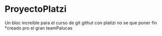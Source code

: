 # ProyectoPlatzi
Un bloc increíble para el curso de git githut con platizi
no se que poner fin
*creado  pro el gran teamPalucas

